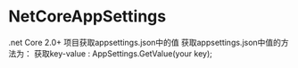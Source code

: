 # NetCoreAppSettings
.net Core 2.0+ 项目获取appsettings.json中的值
获取appsettings.json中值的方法为：
获取key-value : AppSettings.GetValue(your key);
